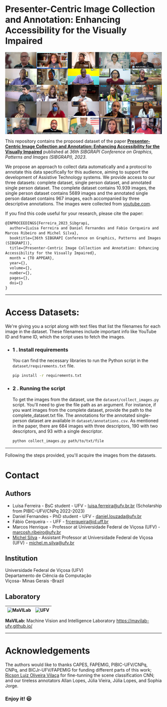 <h1>Presenter-Centric Image Collection and Annotation: Enhancing Accessibility for the Visually Impaired</h1>

<img src="resources/dataset_samples.jpg" align="center" />


This repository contains the proposed dataset of the paper **[Presenter-Centric Image Collection and Annotation: Enhancing Accessibility for the Visually Impaired]()** published at *36th SIBGRAPI Conference on Graphics, Patterns and Images (SIBGRAPI), 2023*.

We propose an approach to collect data automatically and a protocol to annotate this data specifically for this audience, aiming to support the development of Assistive Technology systems. We provide access to our three datasets: complete dataset, single person dataset, and annotated single person dataset. The complete dataset contains 10.939 images, the single person dataset contains 5689 images and the annotated single person dataset contains 967 images, each accompanied by three descriptive annotations. The images were collected from [youtube.com](https://www.youtube.com/). 

If you find this code useful for your research, please cite the paper:

```
@INPROCEEDINGS{Ferreira_2023_Sibgrapi,
  author={Luísa Ferreira and Daniel Fernandes and Fabio Cerqueira and Marcos Ribeiro and Michel Silva},
  booktitle={36th SIBGRAPI Conference on Graphics, Patterns and Images (SIBGRAPI)}, 
  title={Presenter-Centric Image Collection and Annotation: Enhancing Accessibility for the Visually Impaired}, 
  month = {TO APPEAR},
  year={},
  volume={},
  number={},
  pages={},
  doi={}
}
```

---

Access Datasets:
===
We're giving you a script along with text files that list the filenames for each image in the dataset. These filenames include important info like YouTube ID and frame ID, which the script uses to fetch the images.

- ### 1 . Install requirements
    You can find the necessary libraries to run the Python script in the `dataset/requirements.txt` file.


    ```bash
    pip install -r requirements.txt
    ```

- ### 2 . Running the script
    To get the images from the dataset, use the `dataset/collect_images.py` script. You'll need to give the file path as an argument. For instance, if you want images from the complete dataset, provide the path to the complete_dataset.txt file. The annotations for the annotated single-person dataset are available in `dataset/annotations.csv`. As mentioned in the paper, there are 684 images with three descriptors, 190 with two descriptors, and 93 with a single descriptor.
    ```bash
    python collect_images.py path/to/txt/file
    ```

---

Following the steps provided, you'll acquire the images from the datasets.



Contact
===

Authors
---

* Luísa Ferreira - BsC student - UFV - luisa.ferreira@ufv.br.br (Scholarship from PIBIC-UFV/CNPq 2022-2023)
* Daniel Fernandes - PhD student - UFV - daniel.louzada@ufv.br
* Fábio Cerqueira -  - UFF - frcerqueira@id.uff.br
* Marcos Henrique - Professor at Universidade Federal de Viçosa (UFV) - marcosh.ribeiro@ufv.br
* [Michel Silva](https://michelmelosilva.github.io/) - Assistant Professor at Universidade Federal de Viçosa (UFV) - michel.m.silva@ufv.br

Institution
---

Universidade Federal de Viçosa (UFV)  
Departamento de Ciência da Computação  
Viçosa- Minas Gerais -Brazil 

Laboratory
---
![MaVILab](https://mavilab-ufv.github.io/images/mavilab-logo.png) | ![UFV](https://cdn.discordapp.com/attachments/729689711416967239/844210892916523018/Ygemzly2XsP3gzFbXjFyExvD00B3rBvPbDEOoNOB-4uL4NLF1YKM6kiypik1H4koNc5_sNVAAAy_PDq_kmh_CRmn1dvC1uyeckCs.png)
--- | ---


**MaVILab:** Machine Vision and Intelligence Laboratory
https://mavilab-ufv.github.io/

---

Acknowledgements
===

The authors would like to thanks CAPES, FAPEMIG, PIBIC-UFV/CNPq, CNPq, and BICJr-UFV/FAPEMIG for funding different parts of this work; [Ricson Luiz Oliveira Vilaça](https://github.com/ricsonl) for fine-tunning the scene classification CNN; and our tireless annotators Allan Lopes, Júlia Vieira, Júlia Lopes, and Sophia Jorge.

### Enjoy it! :smiley:
